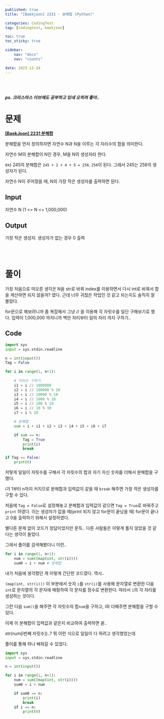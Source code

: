 ```yaml
---
published: true
title: "[Baekjoon] 2231 - 분해합 (Python)"

categories: CodingTest
tag: [codingtest, baekjoon]

toc: true
toc_sticky: true

sidebar:
    nav: "docs"
    nav: "counts"

date: 2023-12-24
---
```

<br>
<br>

***ps. 크리스마스 이브에도 공부하고 있네 오히려 좋아..***

# 문제

**[[BaekJoon] 2231 분해합](https://www.acmicpc.net/problem/2231)**


분해합을 먼저 정의하자면 자연수 N과 N을 이루는 각 자리수의 합을 의미한다.

자연수 M의 분해합이 N인 경우, M을 N의 생성자라 한다.

ex) 245의 분해합은 `245 + 2 + 4 + 5 = 256`. `256`이 된다. 그래서 245는 256의 생성자가 된다.

자연수 N이 주어졌을 때, N의 가장 작은 생성자를 출력하면 된다.

## Input
자연수 N (1 <= N <= 1,000,000)

## Output
가장 작은 생성자. 생성자가 없는 경우 0 출력

<br>
<br>

# 풀이

가장 처음으로 떠오른 생각은 N을 str로 바꿔 index를 이용하면서 다시 int로 바꿔서 합을 계산하면 되지 않을까? 였다. 근데 너무 귀찮은 작업인 것 같고 되는지도 솔직히 잘 몰랐다. 

for문으로 해보려니까 좀 복잡해서 그냥 // 을 이용해 각 자릿수를 일단 구해보기로 했다. 입력이 1,000,000 까지니까 백만 자리부터 일의 자리 까지 구하기.. 

## Code

```python
import sys
input = sys.stdin.readline

n = int(input())
Tag = False

for i in range(1, n+1):
    
    # 자리수 구하기
    i1 = i // 1000000  
    i2 = i // 100000 % 10
    i3 = i // 10000 % 10
    i4 = i // 1000 % 10
    i5 = i // 100 % 10
    i6 = i // 10 % 10
    i7 = i % 10 

    # 분해합
    sum = i + i1 + i2 + i3 + i4 + i5 + i6 + i7

    if sum == n:
        Tag = True
        print(i)
        break

if Tag == False:
    print(0)
```

저렇게 일일이 자릿수를 구해서 각 자릿수의 합과 자기 자신 숫자를 더해서 분해합을 구했다.

i가 1부터 n까지 커지므로 분해합과 입력값이 같을 때 `break` 해주면 가장 작은 생성자를 구할 수 있다.

처음에 `Tag = False`로 설정해놓고 분해합과 입력값이 같으면 `Tag = True`로 바꿔주고 `print` 하였다. 이는 생성자가 없을 때(print 되지 않고 for문이 끝났을 때) for문이 끝나고 0을 출력하기 위해서 설정하였다.

별다른 문제 없이 코드가 정답이었지만 문득.. 다른 사람들은 이렇게 풀지 않았을 것 같다는 생각이 들었다.

그래서 풀이를 검색해봤더니 이런..

```python
for i in range(1, n+1):
    num = sum((map(int, str(i))))
    sum0 = i + num # 분해합
```

내가 처음에 생각했던 게 이렇게 간단한 코드였다. 역시..

`(map(int, str(i)))` 이 부분에서 숫자 `i`를 `str(i)`를 사용해 문자열로 변환한 다음 `int`로 문자열의 각 문자에 매핑하여 각 문자를 정수로 변환한다. 따라서 `i`의 각 자리를 생성하는 것이다.

그런 다음 `sum()`을 해주면 각 자릿수의 합`num`을 구하고, i와 더해주면 분해합을 구할 수 있다.

이제 이 분해합이 입력값과 같은지 비교하여 출력하면 끝..

str(num[i번째 자릿수])..? 뭐 이런 식으로 일일이 다 하려고 생각했었는데 

풀이를 통해 하나 배워갈 수 있었다.

```python
import sys
input = sys.stdin.readline

n = int(input())

for i in range(1, n+1):
    num = sum((map(int, str(i))))
    sum0 = i + num

    if sum0 == n:
        print(i)
        break
    if i == n:
        print(0)
```